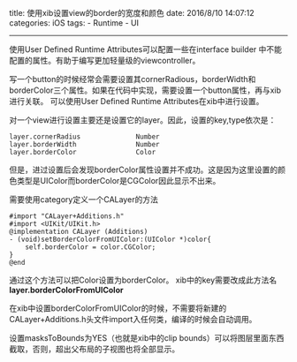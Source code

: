 title: 使用xib设置view的border的宽度和颜色
date: 2016/8/10 14:07:12  
categories: iOS
tags: 
	- Runtime
	- UI
	
---

使用User Defined Runtime Attributes可以配置一些在interface builder 中不能配置的属性。有助于编写更加轻量级的viewcontroller。

<!--more-->

写一个button的时候经常会需要设置其cornerRadious，borderWidth和borderColor三个属性。如果在代码中实现，需要设置一个button属性，再与xib进行关联。
可以使用User Defined Runtime Attributes在xib中进行设置。

对一个view进行设置主要还是设置它的layer。因此，设置的key,type依次是：
```objc
layer.cornerRadius				Number
layer.borderWidth				Number
layer.borderColor				Color
```

但是，进过设置后会发现borderColor属性设置并不成功。这是因为这里设置的颜色类型是UIColor而borderColor是CGColor因此显示不出来。

需要使用category定义一个CALayer的方法
```objc
#import "CALayer+Additions.h"
#import <UIKit/UIKit.h>
@implementation CALayer (Additions)
- (void)setBorderColorFromUIColor:(UIColor *)color{
    self.borderColor = color.CGColor;
}
@end
```
通过这个方法可以把Color设置为borderColor。
xib中的key需要改成此方法名
**layer.borderColorFromUIColor**

在xib中设置borderColorFromUIColor的时候，不需要将新建的CALayer+Additions.h头文件import入任何类，编译的时候会自动调用。

设置masksToBounds为YES（也就是xib中的clip bounds）可以将图层里面东西截取，否则，超出父布局的子视图也将全部显示。
